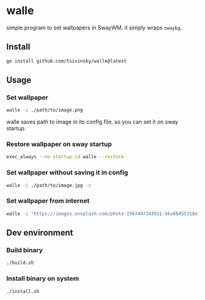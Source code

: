 # walle

simple program to set wallpapers in SwayWM. it simply wraps `swaybg`.

## Install

```bash
go install github.com/tsivinsky/walle@latest
```

## Usage

### Set wallpaper

```bash
walle -i ./path/to/image.png
```

walle saves path to image in its config file, so you can set it on sway startup.

### Restore wallpaper on sway startup

```bash
exec_always --no-startup-id walle --restore
```

### Set wallpaper without saving it in config

```bash
walle -i ./path/to/image.jpg -s
```

### Set wallpaper from internet

```bash
walle -i "https://images.unsplash.com/photo-1567447343911-56a8b455318e?ixlib=rb-1.2.1&ixid=MnwxMjA3fDB8MHxwaG90by1wYWdlfHx8fGVufDB8fHx8&auto=format&fit=crop&w=1170&q=80"
```

## Dev environment

### Build binary

```bash
./build.sh
```

### Install binary on system

```bash
./install.sh
```
